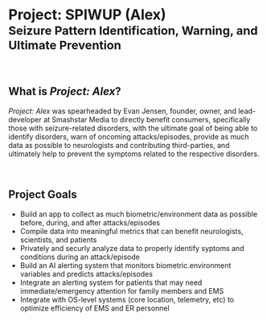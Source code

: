 <h1>Project: SPIWUP (Alex)<br><sup>Seizure Pattern Identification, Warning, and Ultimate Prevention</sup></h1>
<br>
<h2>What is <i>Project: Alex</i>?</h2>
<p><i>Project: Alex</i> was spearheaded by Evan Jensen, founder, owner, and lead-developer at Smashstar Media to directly benefit consumers, specifically those with seizure-related disorders, with the ultimate goal of being able to identify disorders, warn of oncoming attacks/episodes, provide as much data as possible to neurologists and contributing third-parties, and ultimately help to prevent the symptoms related to the respective disorders.</p>
<br>
<h2>Project Goals</h2>
<ul>
  <li>Build an app to collect as much biometric/environment data as possible before, during, and after attacks/episodes</li>
  <li>Compile data into meaningful metrics that can benefit neurologists, scientists, and patients</li>
  <li>Privately and securly analyze data to properly identify syptoms and conditions during an attack/episode</li>
  <li>Build an AI alerting system that monitors biometric.environment variables and predicts attacks/episodes</li>
  <li>Integrate an alerting system for patients that may need immediate/emergency attention for family members and EMS</li>
  <li>Integrate with OS-level systems (core location, telemetry, etc) to optimize efficiency of EMS and ER personnel</li>
</ul>
